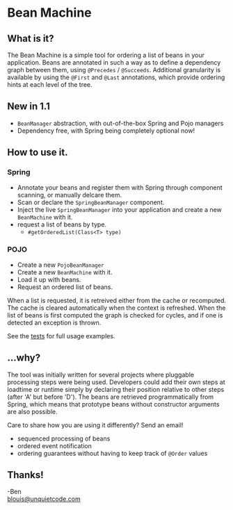 # Bean Machine
## What is it?
The Bean Machine is a simple tool for ordering a list of beans in your application. Beans are annotated
in such a way as to define a dependency graph between them, using `@Precedes` / `@Succeeds`. Additional granularity
is available by using the `@First` and `@Last` annotations, which provide ordering hints at each level of the tree.

## New in 1.1
* `BeanManager` abstraction, with out-of-the-box Spring and Pojo managers
* Dependency free, with Spring being completely optional now!

## How to use it.
### Spring
* Annotate your beans and register them with Spring through component scanning, or manually delcare them.
* Scan or declare the `SpringBeanManager` component.
* Inject the live `SpringBeanManager` into your application and create a new `BeanMachine` with it.
* request a list of beans by type.
  * `#getOrderedList(Class<T> type)`

### POJO
* Create a new `PojoBeanManager`
* Create a new `BeanMachine` with it.
* Load it up with beans.
* Request an ordered list of beans.

When a list is requested, it is retreived either from the cache or recomputed. The cache is cleared automatically
when the context is refreshed. When the list of beans is first computed the graph is checked for cycles, and if one
is detected an exception is thrown.

See the [tests](https://github.com/UnquietCode/Bean-Machine/tree/master/src/test/java/unquietcode/tools/beanmachine)
for full usage examples.

## ...why?
The tool was initially written for several projects where pluggable processing steps were being used. Developers
could add their own steps at loadtime or runtime simply by declaring their position relative to other steps
(after 'A' but before 'D'). The beans are retrieved programmatically from Spring, which means that prototype beans
without constructor arguments are also possible.

Care to share how you are using it differently? Send an email!
* sequenced processing of beans
* ordered event notification
* ordering guarantees without having to keep track of `@Order` values

## Thanks!
-Ben  
blouis@unquietcode.com